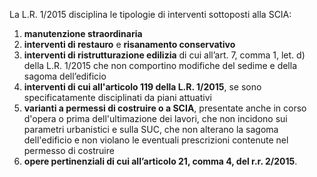La L.R. 1/2015 disciplina le tipologie di interventi sottoposti alla SCIA:

1. **manutenzione straordinaria**
2. **interventi di restauro** e **risanamento conservativo**
3. **interventi di ristrutturazione edilizia** di cui all’art. 7, comma 1, let. d) della L.R. 1/2015 che non comportino modifiche del sedime e della sagoma dell’edificio
4. **interventi di cui all'articolo 119 della L.R. 1/2015**, se sono specificatamente disciplinati da piani attuativi
5. **varianti a permessi di costruire o a SCIA**, presentate anche in corso d'opera o prima dell'ultimazione dei lavori, che non incidono sui parametri urbanistici e sulla SUC, che non alterano la sagoma dell'edificio e non violano le eventuali prescrizioni contenute nel permesso di costruire
6. **opere pertinenziali di cui all’articolo 21, comma 4, del r.r. 2/2015**.
